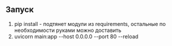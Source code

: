 ## Запуск 
1. pip install - подтянет модули из requirements, остальные по необходимости руками можно доставить
2. uvicorn main:app --host 0.0.0.0 --port 80 --reload
